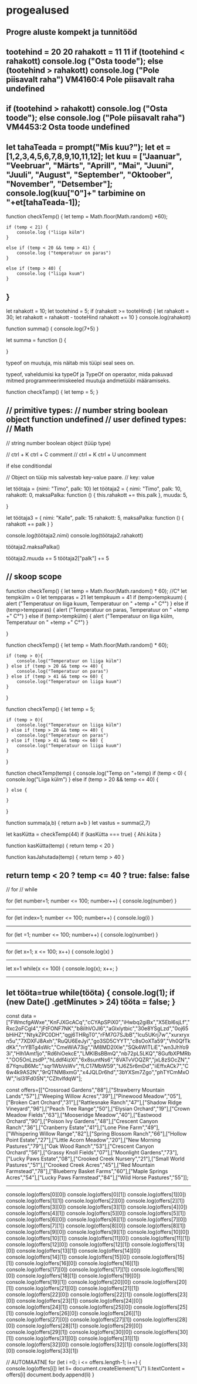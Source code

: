 # progealused
  Progre aluste kompekt ja tunnitööd
-----------------------------------------------------------------------------------------------------------------------------------------------------------------------
tootehind = 20
20
rahakott = 11
11
if (tootehind < rahakott)
    console.log ("Osta toode");
else (tootehind > rahakott)
    console.log ("Pole piisavalt raha")
VM4160:4 Pole piisavalt raha
undefined
-----------------------------------------------------------------------------------------------------------------------------------------------------------------------
if (tootehind > rahakott)
    console.log ("Osta toode");
else console.log ("Pole piisavalt raha")
VM4453:2 Osta toode
undefined
------------------------------------------------------------------------------------------------------------------------------------------------------------------------
let tahaTeada = prompt("Mis kuu?");
let et = [1,2,3,4,5,6,7,8,9,10,11,12];
let kuu = ["Jaanuar", "Veebruar", "Märts", "Aprill", "Mai", "Juuni", "Juuli", "August", "September", "Oktoober", "November", "Detsember"];
console.log(kuu["0"]+" tarbimine on "+et[tahaTeada-1]);
------------------------------------------------------------------------------------------------------------------------------------------------------------------------
function checkTemp() {
    let temp = Math.floor(Math.random() *60);

    if (temp < 21) {
        console.log ("liiga külm")
    }

    else if (temp < 20 && temp > 41) {
        console.log ("temperatuur on paras")
    }

    else if (temp > 40) {
        console.log ("liiga kuum")
    }
}
------------------------------------------------------------------------------------------------------------------------------------------------------------------------
let rahakott = 10;
let tootehind = 5;
if (rahakott >= tooteHind) {
    let rahakott = 30;
    let rahakott = rahakott - tooteHind
    rahakott += 10
}
console.log(rahakott)

function summa() {
    console.log(7+5)
}


let summa = function () {

}


typeof on muutuja, mis näitab mis tüüpi seal sees on.



typeof, vaheldumisi ka typeOf ja TypeOf on operaator, mida pakuvad mitmed programmeerimiskeeled muutuja andmetüübi määramiseks.




function checkTamp() {
    let temp = 5;
}


// primitive types: 
// number string boolean object function undefined
// user defined types:
// Math
------------------------------------------------------------------------------------------------------------------------------------------------------------------------
// string number boolean object  (tüüp type)

// ctrl + K   ctrl + C    comment
// ctrl + K   ctrl + U  uncomment

if else conditiondal

// Object on tüüp mis salvestab key-value paare.
// key: value


let töötaja = {nimi: "Timo", palk: 10}
let töötaja2 = {
    nimi: "Timo",
    palk: 10,
    rahakott: 0,
    maksaPalka: function () {
        this.rahakott += this.palk
    },
    muuda: 5,

}



let töötaja3 = {
    nimi: "Kalle",
    palk: 15
    rahakott: 5,
    maksaPalka: function () {
        rahakott += palk
    }
}



console.log(töötaja2.nimi)
console.log(töötaja2.rahakott)


töötaja2.maksaPalka()


töötaja2.muuda += 5
töötaja2["palk"] += 5


// skoop scope
------------------------------------------------------------------------------------------------------------------------------------------------------------------------
function checkTemp() {
    let temp = Math.floor(Math.random() * 60);     //C°
    let tempkülm = 0 
    let tempparas = 21
    let tempkuum = 41
    if (temp>tempkuum) {
        alert ("Temperatuur on liiga kuum, Temperatuur on " +temp +" C°")
    }
    else if (temp>tempparas) {
        alert ("Temperatuur on paras, Temperatuur on " +temp +" C°")
    }
    else if (temp>tempkülm) {
        alert ("Temperatuur on liiga külm, Temperatuur on " +temp +" C°")
    }

}


function checkTemp() {
    let temp = Math.floor(Math.random() * 60);

    if (temp > 0){
        console.log("Temperatuur on liiga külm")
    } else if (temp > 20 && temp <= 40) {
        console.log("Temperatuur on paras")
    } else if (temp > 41 && temp <= 60) {
        console.log("Temperatuur on liiga kuum")
    }

}

function checkTemp() {
    let temp = 5;

    if (temp > 0){
        console.log("Temperatuur on liiga külm")
    } else if (temp > 20 && temp <= 40) {
        console.log("Temperatuur on paras")
    } else if (temp > 41 && temp <= 60) {
        console.log("Temperatuur on liiga kuum")
    }

}

function checkTemp(temp) {
    console.log("Temp on "+temp)
    if (temp < 0) {
        console.log("Liiga külm")
    } else if (temp > 20 && temp <= 40) {

    } else {

    } 

}






function summa(a,b) {
    return a+b
}
let vastus = summa(2,7)

let kasKütta = checkTemp(44)
if (kasKütta === true) {
    Ahi.küta
}

function kasKütta(temp) {
    return temp < 20
}

function kasJahutada(temp) {
    return temp > 40
}



return temp < 20 ? temp <= 40 ? true: false: false
------------------------------------------------------------------------------------------------------------------------------------------------------------------------
// for
// while


for (let number=1; number <= 100; number++) {
    console.log(number)
} 


-------------------------------------------------------------------

for (let index=1; number <= 100; number++) {
    console.log(i)
} 


-------------------------------------------------------------------



for (let =1; number <= 100; number++) {
    console.log(number)
}

-------------------------------------------------------------------


for (let x=1; x <= 100; x++) {
    console.log(x)
}

-------------------------------------------------------------------


let x=1
while(x <= 100) {
    console.log(x);
    x++;
}

-------------------------------------------------------------------

let tööta=true 
while(tööta) {
    console.log(1);
    if (new Date() .getMinutes > 24)
        tööta = false;
}
------------------------------------------------------------------------------------------------------------------------------------------------------------------------
const data = ["FWmcfgAWxe","KnFJXGcACq","cCYApSPiX0","iHwbq2giBx","X5Ebl6sjLf","Rxc2oFCgI4","jFtFONF7NK","b8iIhVOJl6","aGlxlytbic","30e8YSgLzd","0oj65bHiHZ","NtykZPC0DH","qgj6THRgT0","rFM7G7SJbB","lcu5UKrj7w","xurxryxn5u","7XDXFJ8Axh","RuQU6EeJyi","go3SD5CYYT","c8sOoXTa59","Vh0QfTkdKk","rrYBTg4sWc","CmeWiA73ig","iM8MD2IXle","SQk4WlTLiE","wn3JhYo93i","Hlh1Amt1jo","Rd6hiOekcE","LMKIBsBBmQ","nb72pL5LKQ","8GufbXPMRb","OO5OnLzsdP","hLddf4izXl","6x8suntNs6","8VATvVOQZR","jxL8zSOcZN","87YqnuB6Mc","sqr1WbVsWv","fLC17MbW59","tJ6Z5r6mDd","iiEffxACk7","C6w4k9AS2N","9rQTNM8xmG","x4JQLDr6hd","3bYXSm7Zgo","phTYCmMxOW","isl31Fd0SN","CZItvlfdqW"];



const offers=[["Crossroad Gardens","88"],["Strawberry Mountain Lands","57"],["Weeping Willow Acres","39"],["Pinewood Meadow","05"],["Broken Cart Orchard","31"],["Rattlesnake Ranch","47"],["Shadow Ridge Vineyard","96"],["Peach Tree Range","50"],["Elysian Orchard","19"],["Crown Meadow Fields","63"],["Mooseridge Meadow","40"],["Eastwood Orchard","90"],["Poison Ivy Gardens","48"],["Crescent Canyon Ranch","36"],["Cranberry Estate","41"],["Lone Pine Farm","49"],["Whispering Willow Range","82"],["Spring Blossom Ranch","66"],["Hollow Point Estate","27"],["Little Acorn Meadow","20"],["New Morning Pastures","79"],["Oak Wood Ranch","53"],["Crescent Canyon Orchard","56"],["Grassy Knoll Fields","07"],["Moonlight Gardens","73"],["Lucky Paws Estate","08"],["Crooked Creek Nursery","21"],["Small World Pastures","51"],["Crooked Creek Acres","45"],["Red Mountain Farmstead","78"],["Blueberry Basket Farms","60"],["Maple Springs Acres","54"],["Lucky Paws Farmstead","84"],["Wild Horse Pastures","55"]];

------------------------------------------------------------------------------------------------------------------------------------------------------------------------
console.log(offers[0][0])
console.log(offers[0][1])
console.log(offers[1][0])
console.log(offers[1][1])
console.log(offers[2][0])
console.log(offers[2][1])
console.log(offers[3][0])
console.log(offers[3][1])
console.log(offers[4][0])
console.log(offers[4][1])
console.log(offers[5][0])
console.log(offers[5][1])
console.log(offers[6][0])
console.log(offers[6][1])
console.log(offers[7][0])
console.log(offers[7][1])
console.log(offers[8][0])
console.log(offers[8][1])
console.log(offers[9][0])
console.log(offers[9][1])
console.log(offers[10][0])
console.log(offers[10][1])
console.log(offers[11][0])
console.log(offers[11][1])
console.log(offers[12][0])
console.log(offers[12][1])
console.log(offers[13][0])
console.log(offers[13][1])
console.log(offers[14][0])
console.log(offers[14][1])
console.log(offers[15][0])
console.log(offers[15][1])
console.log(offers[16][0])
console.log(offers[16][1])
console.log(offers[17][0])
console.log(offers[17][1])
console.log(offers[18][0])
console.log(offers[18][1])
console.log(offers[19][0])
console.log(offers[19][1])
console.log(offers[20][0])
console.log(offers[20][1])
console.log(offers[21][0])
console.log(offers[21][1])
console.log(offers[22][0])
console.log(offers[22][1])
console.log(offers[23][0])
console.log(offers[23][1])
console.log(offers[24][0])
console.log(offers[24][1])
console.log(offers[25][0])
console.log(offers[25][1])
console.log(offers[26][0])
console.log(offers[26][1])
console.log(offers[27][0])
console.log(offers[27][1])
console.log(offers[28][0])
console.log(offers[28][1])
console.log(offers[29][0])
console.log(offers[29][1])
console.log(offers[30][0])
console.log(offers[30][1])
console.log(offers[31][0])
console.log(offers[31][1])
console.log(offers[32][0])
console.log(offers[32][1])
console.log(offers[33][0])
console.log(offers[33][1])

// AUTOMAATNE 
for (let i =0; i <= offers.length-1; i++) {
    console.log(offers[i])
    let li= document.createElement("Li")
    li.textContent = offers[i]
    document.body.append(li)
}

